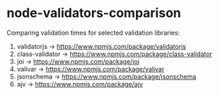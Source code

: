 # node-validators-comparison

Comparing validation times for selected validation libraries:

1. validatorjs -> https://www.npmjs.com/package/validatorjs
2. class-validator -> https://www.npmjs.com/package/class-validator
3. joi -> https://www.npmjs.com/package/joi
4. valivar -> https://www.npmjs.com/package/valivar
5. jsonschema -> https://www.npmjs.com/package/jsonschema
6. ajv -> https://www.npmjs.com/package/ajv
